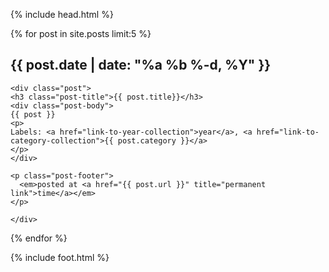 {% include head.html %}

{% for post in site.posts limit:5 %}
    <h2 class="date-header">{{ post.date | date: "%a %b %-d, %Y" }}</h2>

    <div class="post">
    <h3 class="post-title">{{ post.title}}</h3>
    <div class="post-body">
    {{ post }}
    <p>
    Labels: <a href="link-to-year-collection">year</a>, <a href="link-to-category-collection">{{ post.category }}</a>
    </p>
    </div>

    <p class="post-footer">
      <em>posted at <a href="{{ post.url }}" title="permanent link">time</a></em>
    </p>

    </div>
{% endfor %}

{% include foot.html %}
